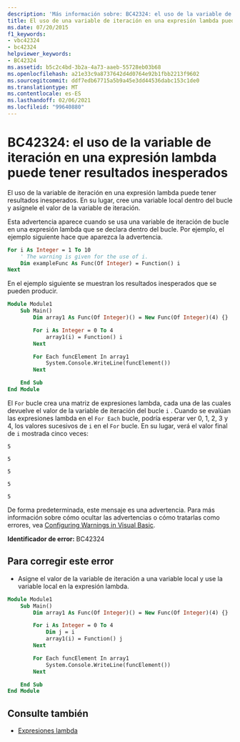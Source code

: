 ```yaml
---
description: 'Más información sobre: BC42324: el uso de la variable de iteración en una expresión lambda puede tener resultados inesperados'
title: El uso de una variable de iteración en una expresión lambda puede producir resultados inesperados.
ms.date: 07/20/2015
f1_keywords:
- vbc42324
- bc42324
helpviewer_keywords:
- BC42324
ms.assetid: b5c2c4bd-3b2a-4a73-aaeb-55728eb03b68
ms.openlocfilehash: a21e33c9a8737642d4d0764e92b1fbb2213f9602
ms.sourcegitcommit: ddf7edb67715a5b9a45e3dd44536dabc153c1de0
ms.translationtype: MT
ms.contentlocale: es-ES
ms.lasthandoff: 02/06/2021
ms.locfileid: "99640880"
---
```

# <a name="bc42324-using-the-iteration-variable-in-a-lambda-expression-may-have-unexpected-results"></a>BC42324: el uso de la variable de iteración en una expresión lambda puede tener resultados inesperados

El uso de la variable de iteración en una expresión lambda puede tener resultados inesperados. En su lugar, cree una variable local dentro del bucle y asígnele el valor de la variable de iteración.

 Esta advertencia aparece cuando se usa una variable de iteración de bucle en una expresión lambda que se declara dentro del bucle. Por ejemplo, el ejemplo siguiente hace que aparezca la advertencia.

```vb
For i As Integer = 1 To 10
    ' The warning is given for the use of i.
    Dim exampleFunc As Func(Of Integer) = Function() i
Next
```

 En el ejemplo siguiente se muestran los resultados inesperados que se pueden producir.

```vb
Module Module1
    Sub Main()
        Dim array1 As Func(Of Integer)() = New Func(Of Integer)(4) {}

        For i As Integer = 0 To 4
            array1(i) = Function() i
        Next

        For Each funcElement In array1
            System.Console.WriteLine(funcElement())
        Next

    End Sub
End Module
```

 El `For` bucle crea una matriz de expresiones lambda, cada una de las cuales devuelve el valor de la variable de iteración del bucle `i` . Cuando se evalúan las expresiones lambda en el `For Each` bucle, podría esperar ver 0, 1, 2, 3 y 4, los valores sucesivos de `i` en el `For` bucle. En su lugar, verá el valor final de `i` mostrada cinco veces:

 `5`

 `5`

 `5`

 `5`

 `5`

 De forma predeterminada, este mensaje es una advertencia. Para más información sobre cómo ocultar las advertencias o cómo tratarlas como errores, vea [Configuring Warnings in Visual Basic](/visualstudio/ide/configuring-warnings-in-visual-basic).

 **Identificador de error:** BC42324

## <a name="to-correct-this-error"></a>Para corregir este error

- Asigne el valor de la variable de iteración a una variable local y use la variable local en la expresión lambda.

```vb
Module Module1
    Sub Main()
        Dim array1 As Func(Of Integer)() = New Func(Of Integer)(4) {}

        For i As Integer = 0 To 4
            Dim j = i
            array1(i) = Function() j
        Next

        For Each funcElement In array1
            System.Console.WriteLine(funcElement())
        Next

    End Sub
End Module
```

## <a name="see-also"></a>Consulte también

- [Expresiones lambda](../../programming-guide/language-features/procedures/lambda-expressions.md)
